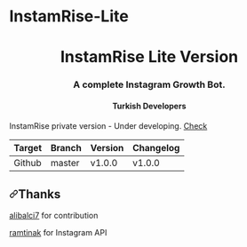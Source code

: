 # InstamRise-Lite 
<h1 align="center">InstamRise Lite Version</h1>
<h3 align="center">A complete Instagram Growth Bot.</h3>
<h4 align="center">Turkish Developers</h4>
<p >InstamRise private version - Under developing.  <a href="https://github.com/ugurisik/InstamRiseGrowth">Check</a></p>
<table>
<thead>
<tr>
<th>Target</th>
<th>Branch</th>
<th>Version</th>
<th>Changelog</th>
</tr>
</thead>
<tbody>
<tr>
<td>Github</td>
<td>master</td>
<td>v1.0.0</td>
<td>v1.0.0</td>
</tr>
</tbody>
</table>
<h2><a id="user-content-thanks" class="anchor" aria-hidden="true" href="#thanks"><svg class="octicon octicon-link" viewBox="0 0 16 16" version="1.1" width="16" height="16" aria-hidden="true"><path fill-rule="evenodd" d="M7.775 3.275a.75.75 0 001.06 1.06l1.25-1.25a2 2 0 112.83 2.83l-2.5 2.5a2 2 0 01-2.83 0 .75.75 0 00-1.06 1.06 3.5 3.5 0 004.95 0l2.5-2.5a3.5 3.5 0 00-4.95-4.95l-1.25 1.25zm-4.69 9.64a2 2 0 010-2.83l2.5-2.5a2 2 0 012.83 0 .75.75 0 001.06-1.06 3.5 3.5 0 00-4.95 0l-2.5 2.5a3.5 3.5 0 004.95 4.95l1.25-1.25a.75.75 0 00-1.06-1.06l-1.25 1.25a2 2 0 01-2.83 0z"></path></svg></a>Thanks</h2>
<p><a href="https://github.com/alibalci7">alibalci7</a> for contribution</p>
<p><a href="https://github.com/ramtinak">ramtinak</a> for Instagram API</p>
